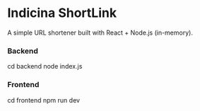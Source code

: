 # Indicina ShortLink

A simple URL shortener built with React + Node.js (in-memory).

### Backend
cd backend
node index.js

### Frontend
cd frontend
npm run dev


